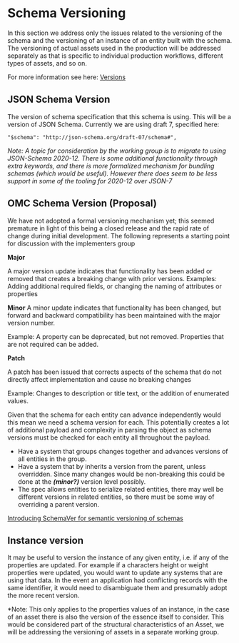 # Schema Versioning

In this section we address only the issues related to the versioning of the schema and the versioning of an instance of an entity built with the schema. The versioning of actual assets used in the production will be addressed separately as that is specific to individual production workflows,  different types of assets, and so on.

For more information see here: [Versions](../Tech-Notes/Versions)

## JSON Schema Version
The version of schema specification that this schema is using. This will be a version of JSON Schema. Currently we are using draft 7, specified here:

```
"$schema": "http://json-schema.org/draft-07/schema#",
```

*Note: A topic for consideration by the working group is to migrate to using JSON-Schema 2020-12. There is some additional functionality through extra keywords, and there is more formalized mechanism for bundling schemas (which would be useful). However there does seem to be less support in some of the tooling for 2020-12 over JSON-7*

## OMC Schema Version (Proposal)
We have not adopted a formal versioning mechanism yet; this seemed premature in light of this being a closed release and the rapid rate of change during initial development. The following represents a starting point for discussion with the implementers group

**Major**

A major version update indicates that functionality has been added or removed that creates a breaking change with prior versions.
Examples: Adding additional required fields, or changing the naming of attributes or properties

**Minor**
A minor update indicates that functionality has been changed, but forward and backward compatibility has been maintained with the major version number.

Example: A property can be deprecated, but not removed. Properties that are not required can be added.

**Patch**

A patch has been issued that corrects aspects of the schema that do not directly affect implementation and cause no breaking changes

Example: Changes to description or title text, or the addition of enumerated values.


Given that the schema for each entity can advance independently would this mean we need a schema version for each. This potentially creates a lot of additional payload and complexity in parsing the object as schema versions must be checked for each entity all throughout the payload.

- Have a system that groups changes together and advances versions of all entities in the group.
- Have a system that by inherits a version from the parent, unless overridden. Since many changes would be non-breaking this could be done at the ***(minor?)*** version level possibly.
- The spec allows entities to serialize related entities, there may well be different versions in related entities, so there must be some way of overriding a parent version.

[Introducing SchemaVer for semantic versioning of schemas](https://snowplowanalytics.com/blog/2014/05/13/introducing-schemaver-for-semantic-versioning-of-schemas/)

## Instance version
It may be useful to version the instance of any given entity, i.e. if any of the properties are updated. For example if a characters height or weight properties were updated, you would want to update any systems that are using that data. In the event an application had conflicting records with the same identifier, it would need to disambiguate them and presumably adopt the more recent version.

*Note: This only applies to the properties values of an instance, in the case of an asset there is also the version of the essence itself to consider. This would be considered part of the structural characteristics of an Asset, we will be addressing the versioning of assets in a separate working group.

